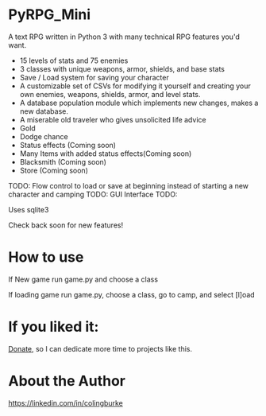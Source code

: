 # PyRPG_Mini

A text RPG written in Python 3 with many technical RPG features you'd want. 
* 15 levels of stats and 75 enemies
* 3 classes with unique weapons, armor, shields, and base stats
* Save / Load system for saving your character
* A customizable set of CSVs for modifying it yourself and creating your own enemies, weapons, shields, armor, and level stats.
* A database population module which implements new changes, makes a new database.
* A miserable old traveler who gives unsolicited life advice
* Gold
* Dodge chance
* Status effects (Coming soon)
* Many Items with added status effects(Coming soon)
* Blacksmith (Coming soon)
* Store (Coming soon)

TODO: Flow control to load or save at beginning instead of starting a new character and camping
TODO: GUI Interface
TODO:

Uses sqlite3

Check back soon for new features!

# How to use

If New game run game.py and choose a class

If loading game run game.py, choose a class, go to camp, and select [l]oad

# If you liked it:

[Donate](https://www.paypal.me/gitcraw), so I can dedicate more time to projects like this.

# About the Author

https://linkedin.com/in/colingburke
